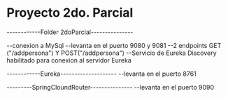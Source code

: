 # Proyecto 2do. Parcial


------------Folder 2doParcial---------------

--conexion a MySql
--levanta en el puerto 9080 y 9081
--2 endpoints GET ("/addpersona") Y POST("/addpersona")
--Servicio de Eureka Discovery habilitado para conexion al servidor Eureka


------------Eureka--------------------
--levanta en el puerto 8761



---------SpringCloundRouter---------------
--levanta en el puerto 9090
